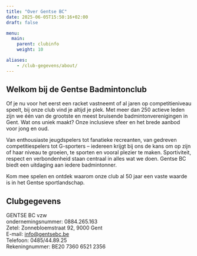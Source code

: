```yaml
---
title: "Over Gentse BC"
date: 2025-06-05T15:50:16+02:00
draft: false

menu:
  main:
    parent: clubinfo
    weight: 10

aliases:
    - /club-gegevens/about/
---
```


## Welkom bij de Gentse Badmintonclub  

Of je nu voor het eerst een racket vastneemt of al jaren op competitieniveau speelt, bij onze club vind je altijd je plek. Met meer dan 250 actieve leden zijn we één van de grootste en meest bruisende badmintonverenigingen in Gent. Wat ons uniek maakt? Onze inclusieve sfeer en het brede aanbod voor jong en oud.

Van enthousiaste jeugdspelers tot fanatieke recreanten, van gedreven competitiespelers tot G-sporters – iedereen krijgt bij ons de kans om op zijn of haar niveau te groeien, te sporten en vooral plezier te maken. Sportiviteit, respect en verbondenheid staan centraal in alles wat we doen. Gentse BC biedt een uitdaging aan iedere badmintonner. 

Kom mee spelen en ontdek waarom onze club al 50 jaar een vaste waarde is in het Gentse sportlandschap.




## Clubgegevens
GENTSE BC vzw<br>
ondernemingsnummer: 0884.265.163 <br>
Zetel: Zonnebloemstraat 92, 9000 Gent<br>
E-mail: info@gentsebc.be<br>
Telefoon: 0485/44.89.25<br>
Rekeningnummer: BE20 7360 6521 2356



